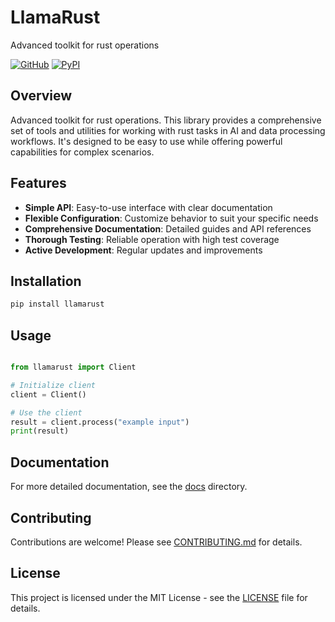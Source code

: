 # LlamaRust

Advanced toolkit for rust operations

[![GitHub](https://img.shields.io/github/license/llamasearchai/llamarust)](https://github.com/llamasearchai/llamarust/blob/main/LICENSE)
[![PyPI](https://img.shields.io/pypi/v/llamarust.svg)](https://pypi.org/project/llamarust/)

## Overview


Advanced toolkit for rust operations. This library provides a comprehensive set of tools and utilities for
working with rust tasks in AI and data processing workflows.
It's designed to be easy to use while offering powerful capabilities for complex scenarios.


## Features


- **Simple API**: Easy-to-use interface with clear documentation
- **Flexible Configuration**: Customize behavior to suit your specific needs
- **Comprehensive Documentation**: Detailed guides and API references
- **Thorough Testing**: Reliable operation with high test coverage
- **Active Development**: Regular updates and improvements


## Installation

```bash
pip install llamarust
```

## Usage

```python

from llamarust import Client

# Initialize client
client = Client()

# Use the client
result = client.process("example input")
print(result)

```

## Documentation

For more detailed documentation, see the [docs](docs/) directory.

## Contributing

Contributions are welcome! Please see [CONTRIBUTING.md](CONTRIBUTING.md) for details.

## License

This project is licensed under the MIT License - see the [LICENSE](LICENSE) file for details.
